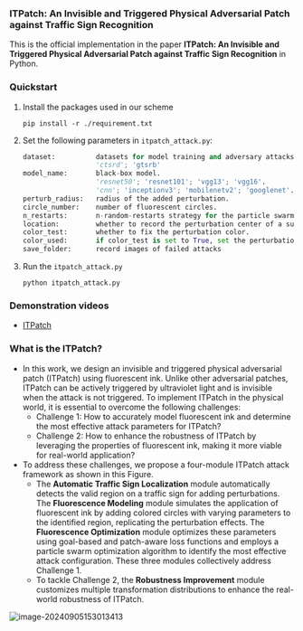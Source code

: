 ### ITPatch: An Invisible and Triggered Physical Adversarial Patch against Traffic Sign Recognition

This is the official implementation in the paper **ITPatch: An Invisible and Triggered Physical Adversarial Patch against Traffic Sign Recognition** in Python.



### Quickstart

1. Install the packages used in our scheme

   `pip install -r ./requirement.txt`

2. Set the following parameters in `itpatch_attack.py`:

   ```python
   dataset:          datasets for model training and adversary attacks.
                     'ctsrd'; 'gtsrb'
   model_name:       black-box model.
                     'resnet50'; 'resnet101'; 'vgg13'; 'vgg16'.         —— in ctsrd dataset.
                     'cnn'; 'inceptionv3'; 'mobilenetv2'; 'googlenet'.  —— in gtsrb dataset.
   perturb_radius:   radius of the added perturbation.
   circle_number:    number of fluorescent circles.
   n_restarts:       n-random-restarts strategy for the particle swarm optimization.
   location:         whether to record the perturbation center of a successful attack.
   color_test:       whether to fix the perturbation color.
   color_used:       if color_test is set to True, set the perturbation color
   save_folder:      record images of failed attacks
   ```

3. Run the `itpatch_attack.py`

   `python itpatch_attack.py`

### Demonstration videos

- [ITPatch](https://sites.google.com/view/itpatch-attack/home)


### What is the ITPatch?

- In this work, we design an invisible and triggered physical adversarial patch (ITPatch) using fluorescent ink. Unlike other adversarial patches, ITPatch can be actively triggered by ultraviolet light and is invisible when the attack is not triggered. To implement ITPatch in the physical world, it is essential to overcome the following challenges:
  - Challenge 1: How to accurately model fluorescent ink and determine the most effective attack parameters for ITPatch?
  - Challenge 2: How to enhance the robustness of ITPatch by leveraging the properties of fluorescent ink, making it more viable for real-world application?
- To address these challenges, we propose a four-module ITPatch attack framework as shown in this Figure.
  - The **Automatic Traffic Sign Localization** module automatically detects the valid region on a traffic sign for adding perturbations. The **Fluorescence Modeling** module simulates the application of fluorescent ink by adding colored circles with varying parameters to the identified region, replicating the perturbation effects. The **Fluorescence Optimization** module optimizes these parameters using goal-based and patch-aware loss functions and employs a particle swarm optimization algorithm to identify the most effective attack configuration. These three modules collectively address Challenge 1.
  - To tackle Challenge 2, the **Robustness Improvement** module customizes multiple transformation distributions to enhance the real-world robustness of ITPatch.

![image-20240905153013413](https://s2.loli.net/2024/09/05/q9FaWp2jLBJdlGS.png)


